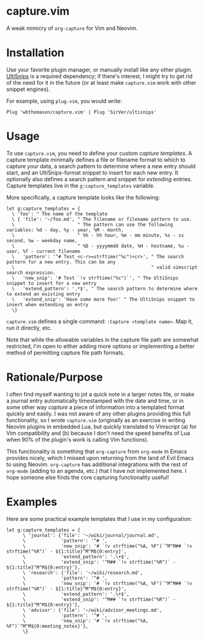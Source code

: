 # capture.vim

A weak mimicry of `org-capture` for Vim and Neovim.

# Installation

Use your favorite plugin manager, or manually install like any other plugin.
[UltiSnips](https://github.com/SirVer/ultisnips) is a required dependency; if there's interest, I
might try to get rid of the need for it in the future (or at least make  `capture.vim` work with
other snippet engines).

For example, using `plug.vim`, you would write:
```vim
Plug 'wbthomason/capture.vim' | Plug 'SirVer/ultisnips'
```

# Usage

To use `capture.vim`, you need to define your custom _capture templates_. A capture template
minimally defines
a file or filename format to which to capture your data, a search pattern to determine where a new
entry should start, and an UltiSnips-format snippet to insert for each new entry. It optionally also
defines a search pattern and snippet for _extending_ entries. Capture templates live in the
`g:capture_templates` variable.

More specifically, a capture template looks like the following:
```vim
let g:capture_templates = {
  \ 'foo': " The name of the template
  \ { 'file': '~/foo.md', " The filename or filename pattern to use. 
  \                       " The pattern can use the following variables: %d - day, %y - year, %M - month,
  \                       " %h - hh hour, %m - mm minute, %s - ss second, %w - weekday name,
  \                       " %D - yyyymmdd date, %H - hostname, %u - user, %f - current filename
  \   'pattern': '^# Test <c-r>=strftime("%c")<cr>', " The search pattern for a new entry. This can be any
  \                                                  " valid vimscript search expression.
  \   'new_snip': '# Test `!v strftime("%c")`', " The UltiSnips snippet to insert for a new entry
  \   'extend_pattern': '.*$', " The search pattern to determine where to extend an existing entry
  \   'extend_snip': 'Have some more foo!' " The UltiSnips snippet to insert when extending an entry
  \}
```

`capture.vim` defines a single command: `:Capture <template name>`. Map it, run it directly, etc.

Note that while the allowable variables in the capture file path are somewhat restricted, I'm open
to either adding more options or implementing a better method of permitting capture file path
formats.

# Rationale/Purpose

I often find myself wanting to jot a quick note in a larger notes file, or make a journal entry
automatically timestamped with the date and time, or in some other way _capture_ a piece of
information into a templated format quickly and easily. I was not aware of any other plugins
providing this full functionality, so I wrote `capture.vim` (originally as an exercise in writing
Neovim plugins in embedded Lua, but quickly translated to Vimscript (a) for Vim compatibility and
(b) because I don't need the speed benefits of Lua when 90% of the plugin's work is calling Vim
functions).

This functionality is something that `org-capture` from `org-mode` in Emacs provides nicely, which I
missed upon returning from the land of Evil Emacs to using Neovim. `org-capture` has additional
integrations with the rest of `org-mode` (adding to an agenda, etc.) that I have not implemented
here. I hope someone else finds the core capturing functionality useful!

# Examples

Here are some practical example templates that I use in my configuration:

```vim
let g:capture_templates = {
      \ 'journal': {'file': '~/wiki/journal/journal.md',
      \             'pattern': '^# ',
      \             'new_snip': '# `!v strftime("%A, %F")`^M^M## `!v strftime("%R")` - ${1:title}^M^M${0:entry}',
      \             'extend_pattern': '.\+$',
      \             'extend_snip': '^M## `!v strftime("%R")` - ${1:title}^M^M${0:entry}'},
      \ 'research': {'file': '~/wiki/research.md',
      \             'pattern': '^# ',
      \             'new_snip': '# `!v strftime("%A, %F")`^M^M## `!v strftime("%R")` - ${1:title}^M^M${0:entry}',
      \             'extend_pattern': '.\+$',
      \             'extend_snip': '^M## `!v strftime("%R")` - ${1:title}^M^M${0:entry}'},
      \ 'advisor': {'file': '~/wiki/advisor_meetings.md',
      \             'pattern': '^# ',
      \             'new_snip': '# `!v strftime("%A, %F")`^M^M${0:meeting_notes}'},
      \}
```
